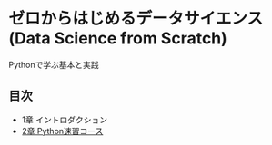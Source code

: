 # ゼロからはじめるデータサイエンス (Data Science from Scratch)

Pythonで学ぶ基本と実践

## 目次
- 1章 イントロダクション
- [2章 Python速習コース](chapter2)
